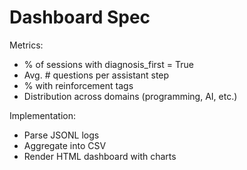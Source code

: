 # Dashboard Spec

Metrics:
- % of sessions with diagnosis_first = True
- Avg. # questions per assistant step
- % with reinforcement tags
- Distribution across domains (programming, AI, etc.)

Implementation:
- Parse JSONL logs
- Aggregate into CSV
- Render HTML dashboard with charts
